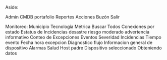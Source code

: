 Aside:

Admin
CMDB
portafolio
Reportes
Acciones
Buzón
Salir

Monitoreo:
Municipio
Tecnología
Métrica
Buscar
Todos
Conexiones por estado
Estatus de Incidencias
desastre
riesgo
moderado
advertencia
informativo
Conteo de Excepciones
Eventos
Severidad 
Incidencias
Tiempo evento 
Fecha
hora
excepcion
Diagnostico
flujo
Informacion general de dispositivo
Alarmas
Salud
Host padre
Dispositivo seleccionado
Obteniendo datos

